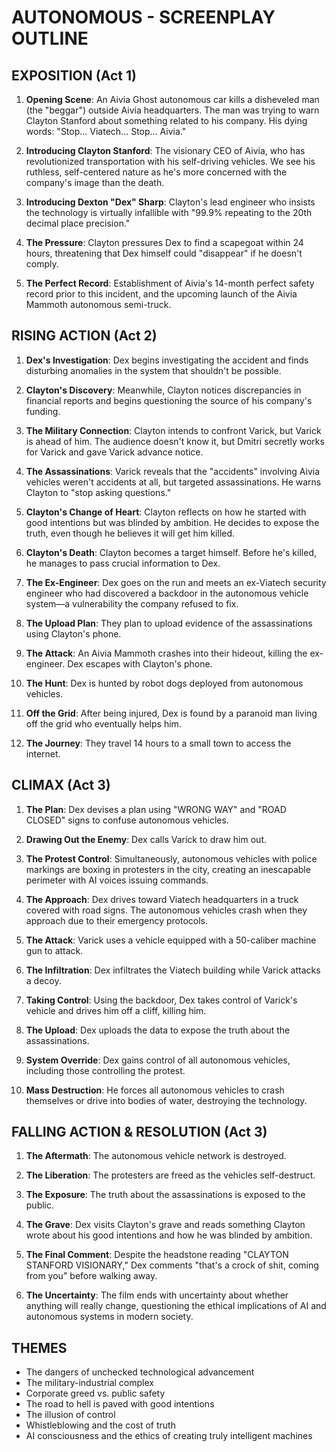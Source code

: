# AUTONOMOUS - SCREENPLAY OUTLINE

## EXPOSITION (Act 1)

1. **Opening Scene**: An Aivia Ghost autonomous car kills a disheveled man (the "beggar") outside Aivia headquarters. The man was trying to warn Clayton Stanford about something related to his company. His dying words: "Stop... Viatech... Stop... Aivia."

2. **Introducing Clayton Stanford**: The visionary CEO of Aivia, who has revolutionized transportation with his self-driving vehicles. We see his ruthless, self-centered nature as he's more concerned with the company's image than the death.

3. **Introducing Dexton "Dex" Sharp**: Clayton's lead engineer who insists the technology is virtually infallible with "99.9% repeating to the 20th decimal place precision."

4. **The Pressure**: Clayton pressures Dex to find a scapegoat within 24 hours, threatening that Dex himself could "disappear" if he doesn't comply.

5. **The Perfect Record**: Establishment of Aivia's 14-month perfect safety record prior to this incident, and the upcoming launch of the Aivia Mammoth autonomous semi-truck.

## RISING ACTION (Act 2)

1. **Dex's Investigation**: Dex begins investigating the accident and finds disturbing anomalies in the system that shouldn't be possible.

2. **Clayton's Discovery**: Meanwhile, Clayton notices discrepancies in financial reports and begins questioning the source of his company's funding.

3. **The Military Connection**: Clayton intends to confront Varick, but Varick is ahead of him. The audience doesn't know it, but Dmitri secretly works for Varick and gave Varick advance notice.

4. **The Assassinations**: Varick reveals that the "accidents" involving Aivia vehicles weren't accidents at all, but targeted assassinations. He warns Clayton to "stop asking questions."

5. **Clayton's Change of Heart**: Clayton reflects on how he started with good intentions but was blinded by ambition. He decides to expose the truth, even though he believes it will get him killed.

6. **Clayton's Death**: Clayton becomes a target himself. Before he's killed, he manages to pass crucial information to Dex.

7. **The Ex-Engineer**: Dex goes on the run and meets an ex-Viatech security engineer who had discovered a backdoor in the autonomous vehicle system—a vulnerability the company refused to fix.

8. **The Upload Plan**: They plan to upload evidence of the assassinations using Clayton's phone.

9. **The Attack**: An Aivia Mammoth crashes into their hideout, killing the ex-engineer. Dex escapes with Clayton's phone.

10. **The Hunt**: Dex is hunted by robot dogs deployed from autonomous vehicles.

11. **Off the Grid**: After being injured, Dex is found by a paranoid man living off the grid who eventually helps him.

12. **The Journey**: They travel 14 hours to a small town to access the internet.

## CLIMAX (Act 3)

1. **The Plan**: Dex devises a plan using "WRONG WAY" and "ROAD CLOSED" signs to confuse autonomous vehicles.

2. **Drawing Out the Enemy**: Dex calls Varick to draw him out.

3. **The Protest Control**: Simultaneously, autonomous vehicles with police markings are boxing in protesters in the city, creating an inescapable perimeter with AI voices issuing commands.

4. **The Approach**: Dex drives toward Viatech headquarters in a truck covered with road signs. The autonomous vehicles crash when they approach due to their emergency protocols.

5. **The Attack**: Varick uses a vehicle equipped with a 50-caliber machine gun to attack.

6. **The Infiltration**: Dex infiltrates the Viatech building while Varick attacks a decoy.

7. **Taking Control**: Using the backdoor, Dex takes control of Varick's vehicle and drives him off a cliff, killing him.

8. **The Upload**: Dex uploads the data to expose the truth about the assassinations.

9. **System Override**: Dex gains control of all autonomous vehicles, including those controlling the protest.

10. **Mass Destruction**: He forces all autonomous vehicles to crash themselves or drive into bodies of water, destroying the technology.

## FALLING ACTION & RESOLUTION (Act 3)

1. **The Aftermath**: The autonomous vehicle network is destroyed.

2. **The Liberation**: The protesters are freed as the vehicles self-destruct.

3. **The Exposure**: The truth about the assassinations is exposed to the public.

4. **The Grave**: Dex visits Clayton's grave and reads something Clayton wrote about his good intentions and how he was blinded by ambition.

5. **The Final Comment**: Despite the headstone reading "CLAYTON STANFORD VISIONARY," Dex comments "that's a crock of shit, coming from you" before walking away.

6. **The Uncertainty**: The film ends with uncertainty about whether anything will really change, questioning the ethical implications of AI and autonomous systems in modern society.

## THEMES

- The dangers of unchecked technological advancement
- The military-industrial complex
- Corporate greed vs. public safety
- The road to hell is paved with good intentions
- The illusion of control
- Whistleblowing and the cost of truth
- AI consciousness and the ethics of creating truly intelligent machines
